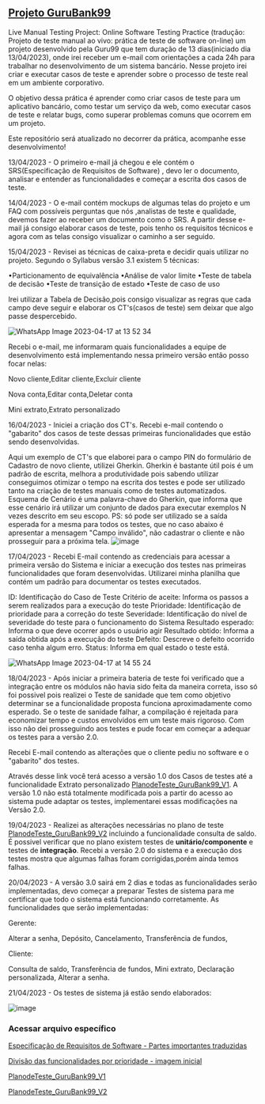 ## [Projeto GuruBank99](https://www.guru99.com/live-testing-project.html)

Live Manual Testing Project: Online Software Testing Practice (tradução: Projeto de teste manual ao vivo: prática de teste de software on-line) um projeto desenvolvido pela Guru99 que tem duração de 13 dias(iniciado dia 13/04/2023), onde irei receber um e-mail com orientações a cada 24h para trabalhar no desenvolvimento de um sistema bancário. Nesse projeto irei criar e executar casos de teste e aprender sobre o processo de teste real em um ambiente corporativo.

O objetivo dessa prática é aprender como criar casos de teste para um aplicativo bancário, como testar um serviço da web, como executar casos de teste e relatar bugs, como superar problemas comuns que ocorrem em um projeto.

Este repositório será atualizado no decorrer da prática, acompanhe esse desenvolvimento!

13/04/2023 - O primeiro e-mail já chegou e ele contém o SRS(Especificação de Requisitos de Software) , devo ler o documento, analisar e entender as funcionalidades e começar a escrita dos casos de teste.

14/04/2023 - O e-mail contém mockups de algumas telas do projeto e um FAQ com possíveis perguntas que nós ,analistas de teste e qualidade, devemos fazer ao receber um documento como o SRS. A partir desse e-mail já consigo elaborar casos de teste, pois tenho os requisitos técnicos e agora com as telas consigo visualizar o caminho a ser seguido.

15/04/2023 - Revisei as técnicas de caixa-preta e decidir quais utilizar no projeto. Segundo o Syllabus versão 3.1 existem 5 técnicas:

•Particionamento de equivalência
•Análise de valor limite
•Teste de tabela de decisão
•Teste de transição de estado
•Teste de caso de uso

Irei utilizar a Tabela de Decisão,pois consigo visualizar as regras que cada campo deve seguir e elaborar os CT's(casos de teste) sem deixar que algo passe despercebido.

![WhatsApp Image 2023-04-17 at 13 52 34](https://user-images.githubusercontent.com/102709022/232555850-b1098014-a684-41ba-a0ba-cdd431e448c0.jpeg)

Recebi o e-mail, me informaram quais funcionalidades a equipe de desenvolvimento está implementando nessa primeiro versão então posso focar nelas:

Novo cliente,Editar cliente,Excluir cliente

Nova conta,Editar conta,Deletar conta


Mini extrato,Extrato personalizado



16/04/2023 - Iniciei a criação dos CT's. Recebi e-mail contendo o "gabarito" dos casos de teste dessas primeiras funcionalidades que estão sendo desenvolvidas.

Aqui um exemplo de CT's que elaborei para o campo PIN do formulário de Cadastro de novo cliente, utilizei Gherkin. Gherkin é bastante útil pois é um padrão de escrita, melhora a produtividade pois sabendo utilizar conseguimos otimizar o tempo na escrita dos testes e pode ser utilizado tanto na criação de testes manuais como de testes automatizados. Esquema de Cenário é uma palavra-chave do Gherkin, que informa que esse cenário irá utilizar um conjunto de dados para executar exemplos N vezes descrito em seu escopo. PS: só pode ser utilizado se a saída esperada for a mesma para todos os testes, que no caso abaixo é apresentar a mensagem "Campo inválido", não cadastrar o cliente e não prosseguir para a próxima tela.
![image](https://user-images.githubusercontent.com/102709022/233757461-7245fa5d-9dc2-4964-ab93-d31276efaebb.png)



17/04/2023 - Recebi E-mail contendo as credenciais para acessar a primeira versão do Sistema e iniciar a execução dos testes nas primeiras funcionalidades que foram desenvolvidas. Utilizarei minha planilha que contém um padrão para documentar os testes executados.

ID: Identificação do Caso de Teste
Critério de aceite: Informa os passos a serem realizados para a execução do teste
Prioridade: Identificação de prioridade para a correção do teste
Severidade: Identificação do nível de severidade do teste para o funcionamento do Sistema
Resultado esperado: Informa o que deve ocorrer após o usuário agir
Resultado obtido: Informa a saída obtida após a execução do teste
Defeito: Descreve o defeito ocorrido caso tenha algum erro.
Status: Informa em qual estado o teste está.


![WhatsApp Image 2023-04-17 at 14 55 24](https://user-images.githubusercontent.com/102709022/232570349-c0520aca-32a4-4894-b641-0b15798dc670.jpeg)

18/04/2023 - Após iniciar a primeira bateria de teste foi verificado que a integração entre os módulos não havia sido feita da maneira correta, isso só foi possivel pois realizei o Teste de sanidade que tem como objetivo determinar se a funcionalidade proposta funciona aproximadamente como esperado. Se o teste de sanidade falhar, a compilação é rejeitada para economizar tempo e custos envolvidos em um teste mais rigoroso. Com isso não dei prosseguindo aos testes e pude focar em começar a adequar os testes para a versão 2.0.

Recebi E-mail contendo as alterações que o cliente pediu no software e o "gabarito" dos testes.

Através desse link você terá acesso a versão 1.0 dos Casos de testes até a funcionalidade Extrato personalizado  [PlanodeTeste_GuruBank99_V1](https://github.com/julissy/Testes_GuruBank99/blob/main/PlanodeTeste_GuruBank99_V1.xlsx). A versão 1.0 não está totalmente modificada pois a partir do acesso ao sistema pude adaptar os testes, implementarei essas modificações na Versão 2.0. 


19/04/2023 - Realizei as alterações necessárias no plano de teste [PlanodeTeste_GuruBank99_V2](https://github.com/julissy/Testes_GuruBank99/blob/main/PlanodeTeste_GuruBank99_V2.xlsx) incluindo a funcionalidade consulta de saldo. É possivel verificar que no plano existem testes de **unitário/componente** e testes de **integração**. Recebi a versão 2.0 do sistema e a execução dos testes mostra que algumas falhas foram corrigidas,porém ainda temos falhas.

20/04/2023 - A versão 3.0 sairá em 2 dias e todas as funcionalidades serão implementadas, devo começar a preparar Testes de sistema para me certificar que todo o sistema está funcionando corretamente.
As funcionalidades que serão implementadas:

 Gerente:

Alterar a senha,
Depósito,
Cancelamento,
Transferência de fundos,


Cliente:

Consulta de saldo,
Transferência de fundos,
Mini extrato,
Declaração personalizada,
Alterar a senha.

21/04/2023 - Os testes de sistema já estão sendo elaborados:



![image](https://user-images.githubusercontent.com/102709022/233757476-7ff00328-b1c8-433d-b455-8aef395589f8.png)











### Acessar arquivo específico

[Especificação de Requisitos de Software - Partes importantes traduzidas](https://github.com/julissy/Testes_GuruBank99/blob/main/SRS_GuruBank99_Traduzido_Partes_Importantes.pdf)

[Divisão das funcionalidades por prioridade - imagem inicial](https://github.com/julissy/Testes_GuruBank99/blob/main/GuruBank99_Funcionalidades_Prioridades.jpg)


[PlanodeTeste_GuruBank99_V1](https://github.com/julissy/Testes_GuruBank99/blob/main/PlanodeTeste_GuruBank99_V1.xlsx)


[PlanodeTeste_GuruBank99_V2](https://github.com/julissy/Testes_GuruBank99/blob/main/PlanodeTeste_GuruBank99_V2.xlsx)

